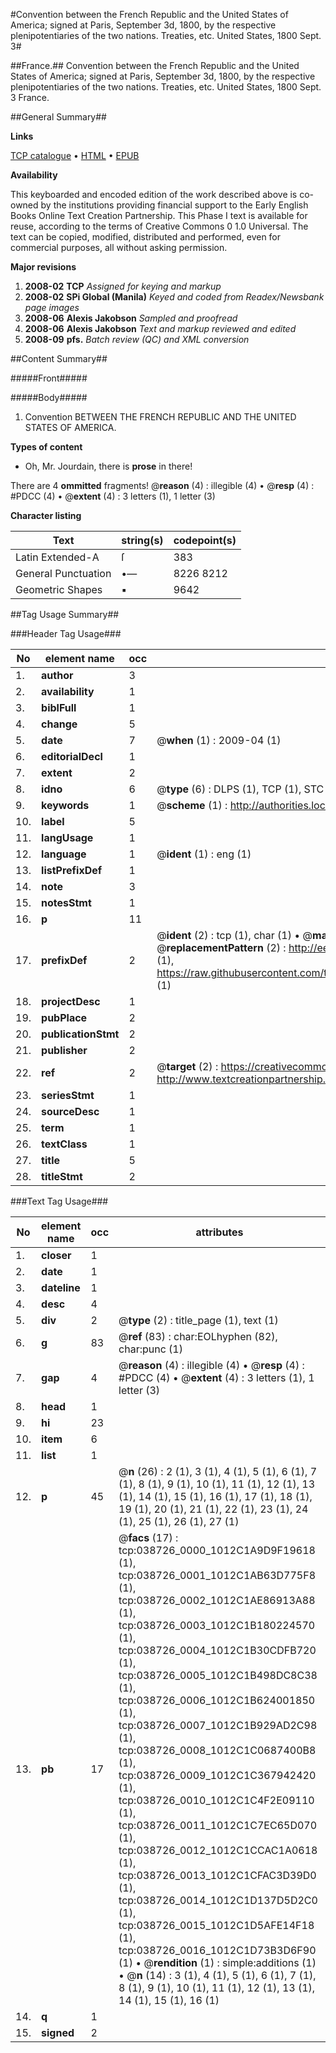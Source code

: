 #Convention between the French Republic and the United States of America; signed at Paris, September 3d, 1800, by the respective plenipotentiaries of the two nations. Treaties, etc. United States, 1800 Sept. 3#

##France.##
Convention between the French Republic and the United States of America; signed at Paris, September 3d, 1800, by the respective plenipotentiaries of the two nations.
Treaties, etc. United States, 1800 Sept. 3
France.

##General Summary##

**Links**

[TCP catalogue](http://www.ota.ox.ac.uk/tcp/)  • 
[HTML](http://tei.it.ox.ac.uk/tcp/Texts-HTML/free/N29/N29047.html)  • 
[EPUB](http://tei.it.ox.ac.uk/tcp/Texts-EPUB/free/N29/N29047.epub)

**Availability**

This keyboarded and encoded edition of the
	       work described above is co-owned by the institutions
	       providing financial support to the Early English Books
	       Online Text Creation Partnership. This Phase I text is
	       available for reuse, according to the terms of Creative
	       Commons 0 1.0 Universal. The text can be copied,
	       modified, distributed and performed, even for
	       commercial purposes, all without asking permission.

**Major revisions**

1. __2008-02__ __TCP__ *Assigned for keying and markup*
1. __2008-02__ __SPi Global (Manila)__ *Keyed and coded from Readex/Newsbank page images*
1. __2008-06__ __Alexis Jakobson__ *Sampled and proofread*
1. __2008-06__ __Alexis Jakobson__ *Text and markup reviewed and edited*
1. __2008-09__ __pfs.__ *Batch review (QC) and XML conversion*

##Content Summary##

#####Front#####

#####Body#####

1. Convention BETWEEN THE FRENCH REPUBLIC AND THE UNITED STATES OF AMERICA.

**Types of content**

  * Oh, Mr. Jourdain, there is **prose** in there!

There are 4 **ommitted** fragments! 
 @__reason__ (4) : illegible (4)  •  @__resp__ (4) : #PDCC (4)  •  @__extent__ (4) : 3 letters (1), 1 letter (3)

**Character listing**


|Text|string(s)|codepoint(s)|
|---|---|---|
|Latin Extended-A|ſ|383|
|General Punctuation|•—|8226 8212|
|Geometric Shapes|▪|9642|

##Tag Usage Summary##

###Header Tag Usage###

|No|element name|occ|attributes|
|---|---|---|---|
|1.|__author__|3||
|2.|__availability__|1||
|3.|__biblFull__|1||
|4.|__change__|5||
|5.|__date__|7| @__when__ (1) : 2009-04 (1)|
|6.|__editorialDecl__|1||
|7.|__extent__|2||
|8.|__idno__|6| @__type__ (6) : DLPS (1), TCP (1), STC (1), NOTIS (1), IMAGE-SET (1), EVANS-CITATION (1)|
|9.|__keywords__|1| @__scheme__ (1) : http://authorities.loc.gov/ (1)|
|10.|__label__|5||
|11.|__langUsage__|1||
|12.|__language__|1| @__ident__ (1) : eng (1)|
|13.|__listPrefixDef__|1||
|14.|__note__|3||
|15.|__notesStmt__|1||
|16.|__p__|11||
|17.|__prefixDef__|2| @__ident__ (2) : tcp (1), char (1)  •  @__matchPattern__ (2) : ([0-9\-]+):([0-9IVX]+) (1), (.+) (1)  •  @__replacementPattern__ (2) : http://eebo.chadwyck.com/downloadtiff?vid=$1&page=$2 (1), https://raw.githubusercontent.com/textcreationpartnership/Texts/master/tcpchars.xml#$1 (1)|
|18.|__projectDesc__|1||
|19.|__pubPlace__|2||
|20.|__publicationStmt__|2||
|21.|__publisher__|2||
|22.|__ref__|2| @__target__ (2) : https://creativecommons.org/publicdomain/zero/1.0/ (1), http://www.textcreationpartnership.org/docs/. (1)|
|23.|__seriesStmt__|1||
|24.|__sourceDesc__|1||
|25.|__term__|1||
|26.|__textClass__|1||
|27.|__title__|5||
|28.|__titleStmt__|2||


###Text Tag Usage###

|No|element name|occ|attributes|
|---|---|---|---|
|1.|__closer__|1||
|2.|__date__|1||
|3.|__dateline__|1||
|4.|__desc__|4||
|5.|__div__|2| @__type__ (2) : title_page (1), text (1)|
|6.|__g__|83| @__ref__ (83) : char:EOLhyphen (82), char:punc (1)|
|7.|__gap__|4| @__reason__ (4) : illegible (4)  •  @__resp__ (4) : #PDCC (4)  •  @__extent__ (4) : 3 letters (1), 1 letter (3)|
|8.|__head__|1||
|9.|__hi__|23||
|10.|__item__|6||
|11.|__list__|1||
|12.|__p__|45| @__n__ (26) : 2 (1), 3 (1), 4 (1), 5 (1), 6 (1), 7 (1), 8 (1), 9 (1), 10 (1), 11 (1), 12 (1), 13 (1), 14 (1), 15 (1), 16 (1), 17 (1), 18 (1), 19 (1), 20 (1), 21 (1), 22 (1), 23 (1), 24 (1), 25 (1), 26 (1), 27 (1)|
|13.|__pb__|17| @__facs__ (17) : tcp:038726_0000_1012C1A9D9F19618 (1), tcp:038726_0001_1012C1AB63D775F8 (1), tcp:038726_0002_1012C1AE86913A88 (1), tcp:038726_0003_1012C1B180224570 (1), tcp:038726_0004_1012C1B30CDFB720 (1), tcp:038726_0005_1012C1B498DC8C38 (1), tcp:038726_0006_1012C1B624001850 (1), tcp:038726_0007_1012C1B929AD2C98 (1), tcp:038726_0008_1012C1C0687400B8 (1), tcp:038726_0009_1012C1C367942420 (1), tcp:038726_0010_1012C1C4F2E09110 (1), tcp:038726_0011_1012C1C7EC65D070 (1), tcp:038726_0012_1012C1CCAC1A0618 (1), tcp:038726_0013_1012C1CFAC3D39D0 (1), tcp:038726_0014_1012C1D137D5D2C0 (1), tcp:038726_0015_1012C1D5AFE14F18 (1), tcp:038726_0016_1012C1D73B3D6F90 (1)  •  @__rendition__ (1) : simple:additions (1)  •  @__n__ (14) : 3 (1), 4 (1), 5 (1), 6 (1), 7 (1), 8 (1), 9 (1), 10 (1), 11 (1), 12 (1), 13 (1), 14 (1), 15 (1), 16 (1)|
|14.|__q__|1||
|15.|__signed__|2||
